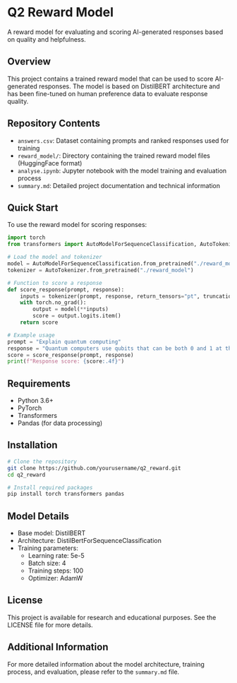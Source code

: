 # Q2 Reward Model

A reward model for evaluating and scoring AI-generated responses based on quality and helpfulness.

## Overview

This project contains a trained reward model that can be used to score AI-generated responses. The model is based on DistilBERT architecture and has been fine-tuned on human preference data to evaluate response quality.

## Repository Contents

- `answers.csv`: Dataset containing prompts and ranked responses used for training
- `reward_model/`: Directory containing the trained reward model files (HuggingFace format)
- `analyse.ipynb`: Jupyter notebook with the model training and evaluation process
- `summary.md`: Detailed project documentation and technical information

## Quick Start

To use the reward model for scoring responses:

```python
import torch
from transformers import AutoModelForSequenceClassification, AutoTokenizer

# Load the model and tokenizer
model = AutoModelForSequenceClassification.from_pretrained("./reward_model")
tokenizer = AutoTokenizer.from_pretrained("./reward_model")

# Function to score a response
def score_response(prompt, response):
    inputs = tokenizer(prompt, response, return_tensors="pt", truncation=True, max_length=512)
    with torch.no_grad():
        output = model(**inputs)
        score = output.logits.item()
    return score

# Example usage
prompt = "Explain quantum computing"
response = "Quantum computers use qubits that can be both 0 and 1 at the same time."
score = score_response(prompt, response)
print(f"Response score: {score:.4f}")
```

## Requirements

- Python 3.6+
- PyTorch
- Transformers
- Pandas (for data processing)

## Installation

```bash
# Clone the repository
git clone https://github.com/yourusername/q2_reward.git
cd q2_reward

# Install required packages
pip install torch transformers pandas
```

## Model Details

- Base model: DistilBERT
- Architecture: DistilBertForSequenceClassification
- Training parameters:
  - Learning rate: 5e-5
  - Batch size: 4
  - Training steps: 100
  - Optimizer: AdamW

## License

This project is available for research and educational purposes. See the LICENSE file for more details.

## Additional Information

For more detailed information about the model architecture, training process, and evaluation, please refer to the `summary.md` file.
